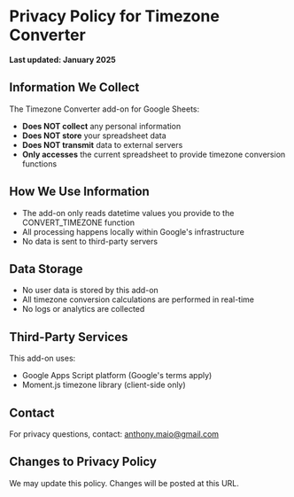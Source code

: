 # Privacy Policy for Timezone Converter

**Last updated: January 2025**

## Information We Collect

The Timezone Converter add-on for Google Sheets:

- **Does NOT collect** any personal information
- **Does NOT store** your spreadsheet data
- **Does NOT transmit** data to external servers
- **Only accesses** the current spreadsheet to provide timezone conversion functions

## How We Use Information

- The add-on only reads datetime values you provide to the CONVERT_TIMEZONE function
- All processing happens locally within Google's infrastructure
- No data is sent to third-party servers

## Data Storage

- No user data is stored by this add-on
- All timezone conversion calculations are performed in real-time
- No logs or analytics are collected

## Third-Party Services

This add-on uses:
- Google Apps Script platform (Google's terms apply)
- Moment.js timezone library (client-side only)

## Contact

For privacy questions, contact: anthony.maio@gmail.com

## Changes to Privacy Policy

We may update this policy. Changes will be posted at this URL.
